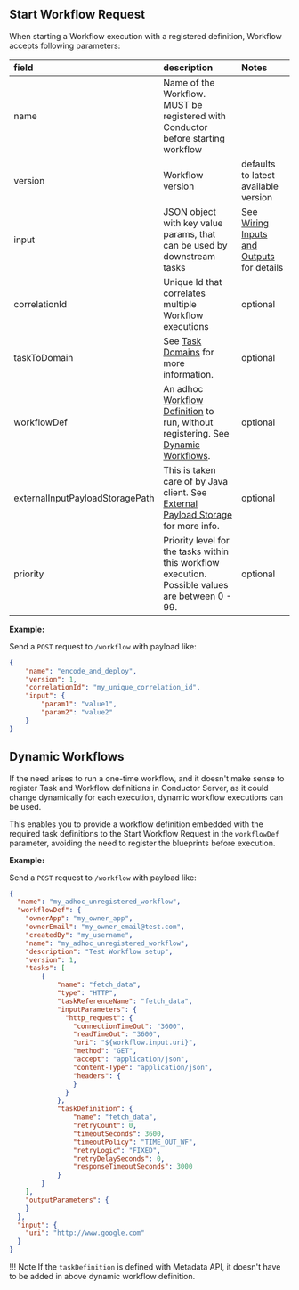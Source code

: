 ## Start Workflow Request

When starting a Workflow execution with a registered definition, Workflow accepts following parameters:

|field| description                                                                                                                                       |Notes|
|:-----|:--------------------------------------------------------------------------------------------------------------------------------------------------|:---|
| name | Name of the Workflow. MUST be registered with Conductor before starting workflow                                                                  | |
| version | Workflow version                                                                                                                                  | defaults to latest available version |
| input | JSON object with key value params, that can be used by downstream tasks                                                                           | See [Wiring Inputs and Outputs](../../configuration/workflowdef/#wiring-inputs-and-outputs) for details |
| correlationId | Unique Id that correlates multiple Workflow executions                                                                                            | optional |
| taskToDomain | See [Task Domains](../../configuration/taskdomains/#task-domains) for more information.                                                           | optional |
| workflowDef | An adhoc [Workflow Definition](../../configuration/workflowdef.md) to run, without registering. See [Dynamic Workflows](#dynamic-workflows).      | optional |
| externalInputPayloadStoragePath | This is taken care of by Java client. See [External Payload Storage](../../externalpayloadstorage/) for more info.                                | optional |
| priority | Priority level for the tasks within this workflow execution. Possible values are between 0 - 99.                                                  | optional |

**Example:**

Send a `POST` request to `/workflow` with payload like:
```json
{
    "name": "encode_and_deploy",
    "version": 1,
    "correlationId": "my_unique_correlation_id",
    "input": {
        "param1": "value1",
        "param2": "value2"
    }
}
```

## Dynamic Workflows

If the need arises to run a one-time workflow, and it doesn't make sense to register Task and Workflow definitions in Conductor Server, as it could change dynamically for each execution, dynamic workflow executions can be used.

This enables you to provide a workflow definition embedded with the required task definitions to the Start Workflow Request in the `workflowDef` parameter, avoiding the need to register the blueprints before execution.

**Example:**

Send a `POST` request to `/workflow` with payload like:
```json
{
  "name": "my_adhoc_unregistered_workflow",
  "workflowDef": {
    "ownerApp": "my_owner_app",
    "ownerEmail": "my_owner_email@test.com",
    "createdBy": "my_username",
    "name": "my_adhoc_unregistered_workflow",
    "description": "Test Workflow setup",
    "version": 1,
    "tasks": [
    	{
	        "name": "fetch_data",
	        "type": "HTTP",
	        "taskReferenceName": "fetch_data",
	        "inputParameters": {
	          "http_request": {
	            "connectionTimeOut": "3600",
	            "readTimeOut": "3600",
	            "uri": "${workflow.input.uri}",
	            "method": "GET",
	            "accept": "application/json",
	            "content-Type": "application/json",
	            "headers": {
	            }
	          }
	        },
	        "taskDefinition": {
	            "name": "fetch_data",
			    "retryCount": 0,
			    "timeoutSeconds": 3600,
			    "timeoutPolicy": "TIME_OUT_WF",
			    "retryLogic": "FIXED",
			    "retryDelaySeconds": 0,
			    "responseTimeoutSeconds": 3000
	        }
	    }
    ],
    "outputParameters": {
    }
  },
  "input": {
    "uri": "http://www.google.com"
  }
}
```

!!! Note
    If the `taskDefinition` is defined with Metadata API, it doesn't have to be added in above dynamic workflow definition.
